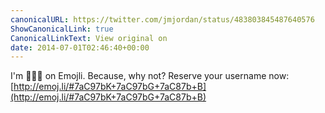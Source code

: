 ```yaml
---
canonicalURL: https://twitter.com/jmjordan/status/483803845487640576
ShowCanonicalLink: true
CanonicalLinkText: View original on
date: 2014-07-01T02:46:40+00:00
---
```

I'm 💾👾🏁 on Emojli. Because, why not? Reserve your username now: [http://emoj.li/#7aC97bK+7aC97bG+7aC87b+B](http://emoj.li/#7aC97bK+7aC97bG+7aC87b+B)